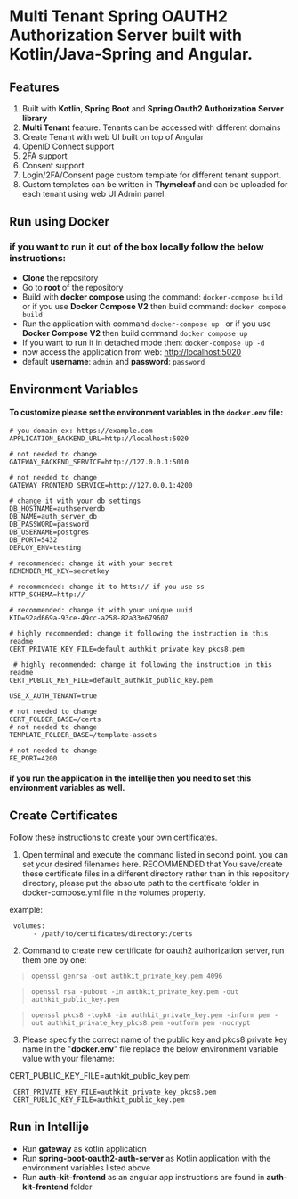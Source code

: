# Multi Tenant Spring OAUTH2 Authorization Server built with Kotlin/Java-Spring and Angular.

## Features

1. Built with **Kotlin**, **Spring Boot** and **Spring Oauth2 Authorization Server library**
2. **Multi Tenant** feature. Tenants can be accessed with different domains
3. Create Tenant with web UI built on top of Angular
4. OpenID Connect support
5. 2FA support
6. Consent support
7. Login/2FA/Consent page custom template for different tenant support.
8. Custom templates can be written in **Thymeleaf** and can be uploaded for each tenant using web UI Admin panel.

## Run using Docker

### if you want to run it out of the box locally follow the below instructions:

- **Clone** the repository
- Go to **root** of the repository
- Build with **docker compose** using the command: `docker-compose build`
  or if you use **Docker Compose V2** then build command: `docker compose build`
- Run the application with command `docker-compose up `
  or if you use **Docker Compose V2** then build command `docker compose up`
- If you want to run it in detached mode then: `docker-compose up -d`
- now access the application from web: [http://localhost:5020](http://localhost:5020)
- default **username**: `admin` and **password**: `password`

## Environment Variables
#### To customize please set the environment variables in the `docker.env` file:

    # you domain ex: https://example.com
    APPLICATION_BACKEND_URL=http://localhost:5020    
 
    # not needed to change
    GATEWAY_BACKEND_SERVICE=http://127.0.0.1:5010 
    
    # not needed to change
    GATEWAY_FRONTEND_SERVICE=http://127.0.0.1:4200     
    
    # change it with your db settings
    DB_HOSTNAME=authserverdb    
    DB_NAME=auth_server_db   
    DB_PASSWORD=password    
    DB_USERNAME=postgres    
    DB_PORT=5432      
    DEPLOY_ENV=testing  
       
    # recommended: change it with your secret
    REMEMBER_ME_KEY=secretkey 
    
    # recommended: change it to htts:// if you use ss
    HTTP_SCHEMA=http://   
    
    # recommended: change it with your unique uuid 
    KID=92ad669a-93ce-49cc-a258-82a33e679607 
    
    # highly recommended: change it following the instruction in this readme 
    CERT_PRIVATE_KEY_FILE=default_authkit_private_key_pkcs8.pem   
    
     # highly recommended: change it following the instruction in this readme 
    CERT_PUBLIC_KEY_FILE=default_authkit_public_key.pem    
    
    USE_X_AUTH_TENANT=true      
    
    # not needed to change
    CERT_FOLDER_BASE=/certs     
    # not needed to change  
    TEMPLATE_FOLDER_BASE=/template-assets   
     
    # not needed to change
    FE_PORT=4200    

#### if you run the application in the intellije then you need to set this environment variables as well.


## Create Certificates

Follow these instructions to create your own certificates.

1. Open terminal and execute the command listed in second point. you
   can  set your desired filenames here. RECOMMENDED that You
   save/create    these certificate files in a different directory
   rather than in this    repository directory, please put the absolute
   path to the certificate    folder in docker-compose.yml file in the
   volumes property.

example:

     volumes:
          - /path/to/certificates/directory:/certs


2. Command to create new certificate for oauth2 authorization server, run them one by one:

>     openssl genrsa -out authkit_private_key.pem 4096

>     openssl rsa -pubout -in authkit_private_key.pem -out authkit_public_key.pem

>     openssl pkcs8 -topk8 -in authkit_private_key.pem -inform pem -out authkit_private_key_pkcs8.pem -outform pem -nocrypt

3. Please specify the correct name of the public key and pkcs8 private key name in the "**docker.env**" file
   replace the below environment variable value with your filename:


CERT_PUBLIC_KEY_FILE=authkit_public_key.pem

     CERT_PRIVATE_KEY_FILE=authkit_private_key_pkcs8.pem
     CERT_PUBLIC_KEY_FILE=authkit_public_key.pem

## Run in Intellije

- Run **gateway** as kotlin application
- Run **spring-boot-oauth2-auth-server** as Kotlin application with the environment variables listed above
- Run **auth-kit-frontend** as an angular app instructions are found in **auth-kit-frontend** folder

